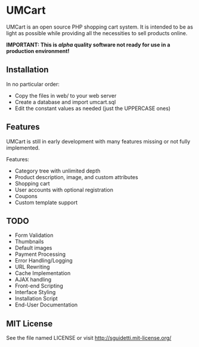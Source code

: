 # UMCart

UMCart is an open source PHP shopping cart system. It is intended to be as light as possible while providing all the necessities to sell products online.

**IMPORTANT: This is *alpha* quality software not ready for use in a production environment!**

## Installation

In no particular order:

- Copy the files in web/ to your web server
- Create a database and import umcart.sql
- Edit the constant values as needed (just the UPPERCASE ones)

## Features

UMCart is still in early development with many features missing or not fully implemented.

Features:

- Category tree with unlimited depth
- Product description, image, and custom attributes
- Shopping cart
- User accounts with optional registration
- Coupons
- Custom template support

## TODO

- Form Validation
- Thumbnails
- Default images
- Payment Processing
- Error Handling/Logging
- URL Rewriting
- Cache Implementation
- AJAX handling
- Front-end Scripting
- Interface Styling
- Installation Script
- End-User Documentation

## MIT License

See the file named LICENSE or visit http://sguidetti.mit-license.org/